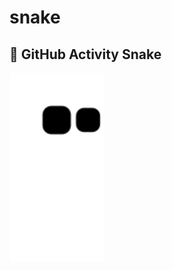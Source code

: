 # snake
## 🐍 GitHub Activity Snake

<img src="https://raw.githubusercontent.com/ronaldlehot/snake/output/github-contribution-grid-snake.svg" width="30%" />
